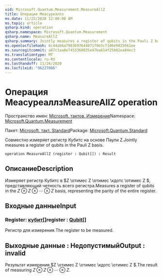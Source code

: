 ```yaml
---
uid: Microsoft.Quantum.Measurement.MeasureAllZ
title: Операция Меасуреаллз
ms.date: 11/25/2020 12:00:00 AM
ms.topic: article
qsharp.kind: operation
qsharp.namespace: Microsoft.Quantum.Measurement
qsharp.name: MeasureAllZ
qsharp.summary: Jointly measures a register of qubits in the Pauli Z basis.
ms.openlocfilehash: 6c44ab6a7983697644071f0e3cf106e9825661ee
ms.sourcegitcommit: a87c1aa8e7453360025e47ba614f25b02ea84ec3
ms.translationtype: MT
ms.contentlocale: ru-RU
ms.lasthandoff: 11/26/2020
ms.locfileid: "96227086"
---
```

# <a name="measureallz-operation"></a><span data-ttu-id="f0b11-102">Операция Меасуреаллз</span><span class="sxs-lookup"><span data-stu-id="f0b11-102">MeasureAllZ operation</span></span>

<span data-ttu-id="f0b11-103">Пространство имен: [Microsoft. тактов. Измерение](xref:Microsoft.Quantum.Measurement)</span><span class="sxs-lookup"><span data-stu-id="f0b11-103">Namespace: [Microsoft.Quantum.Measurement](xref:Microsoft.Quantum.Measurement)</span></span>

<span data-ttu-id="f0b11-104">Пакет: [Microsoft. такт. Standard](https://nuget.org/packages/Microsoft.Quantum.Standard)</span><span class="sxs-lookup"><span data-stu-id="f0b11-104">Package: [Microsoft.Quantum.Standard](https://nuget.org/packages/Microsoft.Quantum.Standard)</span></span>


<span data-ttu-id="f0b11-105">Совместно измеряет регистр Кубитс на основе Паули Z.</span><span class="sxs-lookup"><span data-stu-id="f0b11-105">Jointly measures a register of qubits in the Pauli Z basis.</span></span>

```qsharp
operation MeasureAllZ (register : Qubit[]) : Result
```


## <a name="description"></a><span data-ttu-id="f0b11-106">Описание</span><span class="sxs-lookup"><span data-stu-id="f0b11-106">Description</span></span>

<span data-ttu-id="f0b11-107">Измеряет регистр Кубитс в $Z \отимес Z \отимес \кдотс \отимес Z $, представляющий четность всего регистра.</span><span class="sxs-lookup"><span data-stu-id="f0b11-107">Measures a register of qubits in the $Z \otimes Z \otimes \cdots \otimes Z$ basis, representing the parity of the entire register.</span></span>

## <a name="input"></a><span data-ttu-id="f0b11-108">Входные данные</span><span class="sxs-lookup"><span data-stu-id="f0b11-108">Input</span></span>

### <a name="register--qubit"></a><span data-ttu-id="f0b11-109">Register: [кубит](xref:microsoft.quantum.lang-ref.qubit)[]</span><span class="sxs-lookup"><span data-stu-id="f0b11-109">register : [Qubit](xref:microsoft.quantum.lang-ref.qubit)[]</span></span>

<span data-ttu-id="f0b11-110">Регистр для измерения.</span><span class="sxs-lookup"><span data-stu-id="f0b11-110">The register to be measured.</span></span>



## <a name="output--__invalidresult__"></a><span data-ttu-id="f0b11-111">Выходные данные __: <Result> Недопустимый__</span><span class="sxs-lookup"><span data-stu-id="f0b11-111">Output : __invalid<Result>__</span></span>

<span data-ttu-id="f0b11-112">Результат измерения $Z \отимес Z \отимес \кдотс \отимес Z $.</span><span class="sxs-lookup"><span data-stu-id="f0b11-112">The result of measuring $Z \otimes Z \otimes \cdots \otimes Z$.</span></span>